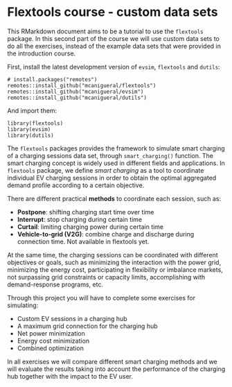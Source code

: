 
# Flextools course - custom data sets

This RMarkdown document aims to be a tutorial to use the `flextools` package. In this second part of the course we will use custom data sets to do all the exercises, instead of the example data sets that were provided in the introduction course. 

First, install the latest development version of `evsim`, `flextools` and  `dutils`:

```
# install.packages("remotes")
remotes::install_github("mcanigueral/flextools")
remotes::install_github("mcanigueral/evsim")
remotes::install_github("mcanigueral/dutils")
```

And import them:

```
library(flextools)
library(evsim)
library(dutils)
```

The `flextools` packages provides the framework to simulate smart charging of a charging sessions data set, through `smart_charging()` function. The smart charging concept is widely used in different fields and applications. In `flextools` package, we define *smart charging* as a tool to coordinate individual EV charging sessions in order to obtain the optimal aggregated demand profile according to a certain objective. 

There are different practical **methods** to coordinate each session, such as:

* **Postpone**: shifting charging start time over time
* **Interrupt**: stop charging during certain time
* **Curtail**: limiting charging power during certain time
* **Vehicle-to-grid (V2G)**: combine charge and discharge during connection time. Not available in flextools yet.

At the same time, the charging sessions can be coordinated with different objectives or goals, such as minimizing the interaction with the power grid, minimizing the energy cost, participating in flexibility or imbalance markets, not surpassing grid constraints or capacity limits, accomplishing with demand-response programs, etc. 

Through this project you will have to complete some exercises for simulating:

* Custom EV sessions in a charging hub
* A maximum grid connection for the charging hub
* Net power minimization
* Energy cost minimization
* Combined optimization

In all exercises we will compare different smart charging methods and we will evaluate the results taking into account the performance of the charging hub together with the impact to the EV user.
